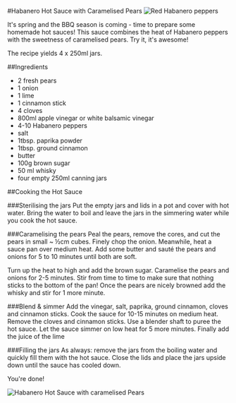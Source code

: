#Habanero Hot Sauce with Caramelised Pears 
![Red Habanero peppers](http://farm9.staticflickr.com/8527/8542733952_dd5309cf13_c.jpg "Habaneros")

It's spring and the BBQ season is coming -  time to prepare some homemade hot sauces! This sauce combines the heat of Habanero peppers with the sweetness of caramelised pears. Try it, it's awesome! 

The recipe yields 4 x 250ml jars.  

##Ingredients
- 2 fresh pears
- 1 onion
- 1 lime
- 1 cinnamon stick
- 4 cloves
- 800ml apple vinegar or white balsamic vinegar
- 4-10 Habanero peppers  
- salt
- 1tbsp. paprika powder
- 1tbsp. ground cinnamon
- butter
- 100g brown sugar
- 50 ml whisky
- four empty 250ml canning jars 

##Cooking the Hot Sauce

###Sterilising the jars
Put the empty jars and lids in a pot and cover with hot water. Bring the water to boil and leave the jars in the simmering water while you cook the hot sauce.

###Caramelising the pears 
Peal the pears, remove the cores, and cut the pears in small ~ ½cm cubes. Finely chop the onion. Meanwhile, heat a sauce pan over medium heat. Add some butter and sauté the pears and onions for 5 to 10 minutes until both are soft.

Turn up the heat to high and add the brown sugar. Caramelise the pears and onions for 2-5 minutes. Stir from time to time to make sure that nothing sticks to the bottom of the pan! Once the pears are nicely browned add the whisky and stir for 1 more minute.

###Blend & simmer
Add the vinegar, salt, paprika, ground cinnamon, cloves and cinnamon sticks. Cook the sauce for 10-15 minutes on medium heat. Remove the cloves and cinnamon sticks. Use a blender shaft to puree the hot sauce. Let the sauce simmer on low heat for 5 more minutes. Finally add the juice of the lime

###Filling the jars
As always: remove the jars from the boiling water and quickly fill them with the hot sauce. Close the lids and place the jars upside down until the sauce has cooled down.

You're done!

![Habanero Hot Sauce with caramelised Pears](http://farm9.staticflickr.com/8107/8541630221_ccfb9b9656_c.jpg "Habanero Hot Sauce with caramelised Pears")
